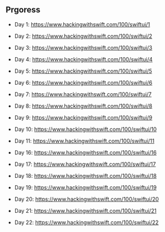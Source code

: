 ## Prgoress
- Day 1: https://www.hackingwithswift.com/100/swiftui/1
- Day 2: https://www.hackingwithswift.com/100/swiftui/2
- Day 3: https://www.hackingwithswift.com/100/swiftui/3
- Day 4: https://www.hackingwithswift.com/100/swiftui/4
- Day 5: https://www.hackingwithswift.com/100/swiftui/5
- Day 6: https://www.hackingwithswift.com/100/swiftui/6
- Day 7: https://www.hackingwithswift.com/100/swiftui/7
- Day 8: https://www.hackingwithswift.com/100/swiftui/8
- Day 9: https://www.hackingwithswift.com/100/swiftui/9
- Day 10: https://www.hackingwithswift.com/100/swiftui/10
- Day 11: https://www.hackingwithswift.com/100/swiftui/11



- Day 16: https://www.hackingwithswift.com/100/swiftui/16
- Day 17: https://www.hackingwithswift.com/100/swiftui/17
- Day 18: https://www.hackingwithswift.com/100/swiftui/18
- Day 19: https://www.hackingwithswift.com/100/swiftui/19
- Day 20: https://www.hackingwithswift.com/100/swiftui/20
- Day 21: https://www.hackingwithswift.com/100/swiftui/21
- Day 22: https://www.hackingwithswift.com/100/swiftui/22